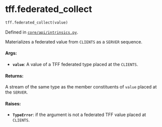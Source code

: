 <div itemscope itemtype="http://developers.google.com/ReferenceObject">
<meta itemprop="name" content="tff.federated_collect" />
<meta itemprop="path" content="Stable" />
</div>

# tff.federated_collect

```python
tff.federated_collect(value)
```

Defined in
[`core/api/intrinsics.py`](http://github.com/tensorflow/federated/tree/master/tensorflow_federated/python/core/api/intrinsics.py).

Materializes a federated value from `CLIENTS` as a `SERVER` sequence.

#### Args:

*   <b>`value`</b>: A value of a TFF federated type placed at the `CLIENTS`.

#### Returns:

A stream of the same type as the member constituents of `value` placed at the
`SERVER`.

#### Raises:

*   <b>`TypeError`</b>: if the argument is not a federated TFF value placed at
    `CLIENTS`.
